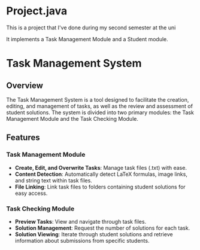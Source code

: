 # Project.java
This is a project that I've done during my second semester at the uni

It implements a Task Management Module and a Student module.

# Task Management System

## Overview

The Task Management System is a tool designed to facilitate the creation, editing, and management of tasks, as well as the review and assessment of student solutions. The system is divided into two primary modules: the Task Management Module and the Task Checking Module.

## Features

### Task Management Module
- **Create, Edit, and Overwrite Tasks**: Manage task files (.txt) with ease.
- **Content Detection**: Automatically detect LaTeX formulas, image links, and string text within task files.
- **File Linking**: Link task files to folders containing student solutions for easy access.

### Task Checking Module
- **Preview Tasks**: View and navigate through task files.
- **Solution Management**: Request the number of solutions for each task.
- **Solution Viewing**: Iterate through student solutions and retrieve information about submissions from specific students.


